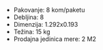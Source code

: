 - Pakovanje: 8 kom/paketu
- Debljina: 8
- Dimenzija: 1.292x0.193
- Težina: 15 kg
- Prodajna jedinica mere: 2 M2